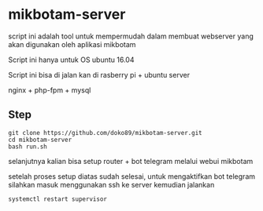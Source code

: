 # mikbotam-server

script ini adalah tool untuk mempermudah dalam membuat webserver yang akan digunakan oleh aplikasi mikbotam

Script ini hanya untuk OS ubuntu 16.04

Script ini bisa di jalan kan di rasberry pi + ubuntu server

nginx + php-fpm + mysql

## Step 
```
git clone https://github.com/doko89/mikbotam-server.git
cd mikbotam-server
bash run.sh
```
selanjutnya kalian bisa setup router + bot telegram melalui webui mikbotam 

setelah proses setup diatas sudah selesai, untuk mengaktifkan bot telegram silahkan masuk menggunakan ssh ke server
kemudian jalankan

```
systemctl restart supervisor
```
